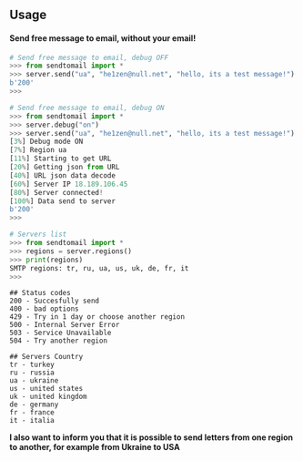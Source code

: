 ## Usage

#### Send free message to email, without your email!

```python
# Send free message to email, debug OFF
>>> from sendtomail import *
>>> server.send("ua", "he1zen@null.net", "hello, its a test message!")
b'200'
>>>

# Send free message to email, debug ON
>>> from sendtomail import *
>>> server.debug("on")
>>> server.send("ua", "he1zen@null.net", "hello, its a test message!")
[3%] Debug mode ON
[7%] Region ua
[11%] Starting to get URL
[20%] Getting json from URL
[40%] URL json data decode
[60%] Server IP 18.189.106.45
[80%] Server connected!
[100%] Data send to server
b'200'
>>>

# Servers list
>>> from sendtomail import *
>>> regions = server.regions()
>>> print(regions)
SMTP regions: tr, ru, ua, us, uk, de, fr, it
>>>

```

```
## Status codes
200 - Succesfully send
400 - bad options
429 - Try in 1 day or choose another region
500 - Internal Server Error
503 - Service Unavailable
504 - Try another region

## Servers Country
tr - turkey
ru - russia
ua - ukraine
us - united states
uk - united kingdom
de - germany
fr - france
it - italia
```

**I also want to inform you that it is possible to send letters from one region to another, for example from Ukraine to USA**
